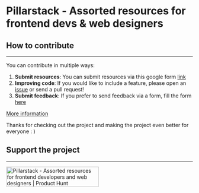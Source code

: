 # Pillarstack - Assorted resources for frontend devs & web designers

## How to contribute
---
You can contribute in multiple ways:
1. **Submit resources**: You can submit resources via this google form [link](https://forms.gle/PftXkai3sNZquWu68)
2. **Improving code**: If you would like to include a feature, please open an [issue](https://github.com/huyngxyz/Pillarstack/issues) or send a pull request!
3. **Submit feedback**: If you prefer to send feedback via a form, fill the form [here](https://forms.gle/s84TNQcUX1P22bTE7)

[More information](https://github.com/huyngxyz/Pillarstack/blob/main/CONTRIBUTE.md)

Thanks for checking out the project and making the project even better for everyone : )

## Support the project
---
<script type='text/javascript' src='https://storage.ko-fi.com/cdn/widget/Widget_2.js'></script><script type='text/javascript'>kofiwidget2.init('Support this project', '#242424', 'R6R3LLRVB');kofiwidget2.draw();</script> 

<a href="https://www.producthunt.com/posts/pillarstack?utm_source=badge-featured&utm_medium=badge&utm_souce=badge-pillarstack" target="_blank"><img src="https://api.producthunt.com/widgets/embed-image/v1/featured.svg?post_id=427808&theme=light" alt="Pillarstack - Assorted&#0032;resources&#0032;for&#0032;frontend&#0032;developers&#0032;and&#0032;web&#0032;designers | Product Hunt" style="width: 250px; height: 54px;" width="250" height="54" /></a>
